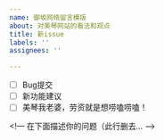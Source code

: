 ```yaml
---
name: 御坂网络留言模版
about: 对美琴网站的看法和观点
title: 新issue
labels: ''
assignees: ''

---
```


+ [ ] Bug提交
+ [ ] 新功能建议
+ [ ] 美琴我老婆，劳资就是想唠嗑唠嗑！

<!— 在下面描述你的问题（此行删去… —>
